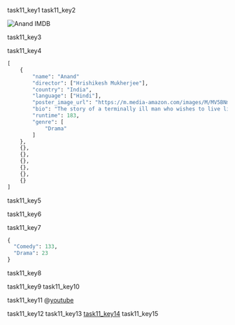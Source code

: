task11_key1
task11_key2


![Anand IMDB](images/anand_imdb.png)

task11_key3


task11_key4


```python
[
	{
		"name": "Anand"
		"director": ["Hrishikesh Mukherjee"],
		"country": "India",
		"language": ["Hindi"],
		"poster_image_url": "https://m.media-amazon.com/images/M/MV5BNmZkMTMzNmEtMWU5NC00MjEzLWE5MzktYzRlMmQyMzk0YmM1XkEyXkFqcGdeQXVyNTA4NzY1MzY@._V1_UX182_CR0,0,182,268_AL__QL50.jpg",
		"bio": "The story of a terminally ill man who wishes to live life to the3 full before the inevitable occurs, as told by his best friend.",
		"runtime": 183,
		"genre": [
			"Drama"
		]
	},
	{},
	{},
	{},
	{},
	{},
	{}
]
```

task11_key5


task11_key6


task11_key7


```python
{
  "Comedy": 133,
  "Drama": 23
}
```

task11_key8


task11_key9
task11_key10


task11_key11
@[youtube](https://youtu.be/bsTXHgH6rGg)

task11_key12
task11_key13
[task11_key14](mailto:&#x76;&#x69;&#115;&#x68;&#x61;&#x6c;&#49;&#56;&#x40;&#x6e;&#x61;&#118;&#x67;&#117;&#x72;&#117;&#x6b;&#117;&#108;&#x2e;&#111;&#x72;&#x67;)
task11_key15
